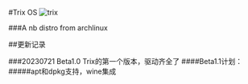 #Trix OS
![trix](https://github.com/pyqi-Bilibili/trix_os/assets/56102825/37e3f4b5-1b2f-4bb1-ba45-1e0acba3c7d0)

###A nb distro from archlinux

##更新记录

###20230721 Beta1.0 Trix的第一个版本，驱动齐全了
####Beta1.1计划：
#####apt和dpkg支持，wine集成
